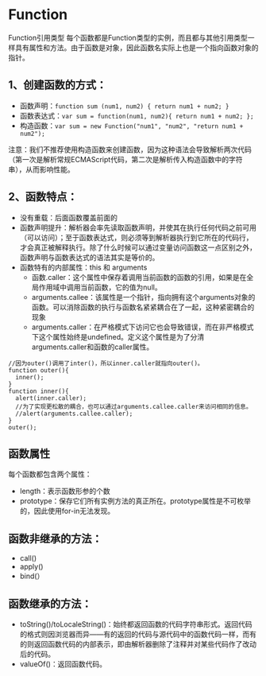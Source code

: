 # Function
Function引用类型
每个函数都是Function类型的实例，而且都与其他引用类型一样具有属性和方法。由于函数是对象，因此函数名实际上也是一个指向函数对象的指针。
## 1、创建函数的方式：
* 函数声明：`function sum (num1, num2) { return num1 + num2; }`
* 函数表达式：`var sum = function(num1, num2){ return num1 + num2; }; `
* 构造函数：`var sum = new Function("num1", "num2", "return num1 + num2");`

注意：我们不推荐使用构造函数来创建函数，因为这种语法会导致解析两次代码（第一次是解析常规ECMAScript代码，第二次是解析传入构造函数中的字符串），从而影响性能。
## 2、函数特点：
* 没有重载：后面函数覆盖前面的
* 函数声明提升：解析器会率先读取函数声明，并使其在执行任何代码之前可用（可以访问）；至于函数表达式，则必须等到解析器执行到它所在的代码行，才会真正被解释执行。除了什么时候可以通过变量访问函数这一点区别之外，函数声明与函数表达式的语法其实是等价的。
* 函数特有的内部属性：this 和 arguments
  * 函数.caller：这个属性中保存着调用当前函数的函数的引用，如果是在全局作用域中调用当前函数，它的值为null。
  * arguments.callee：该属性是一个指针，指向拥有这个arguments对象的函数。可以消除函数的执行与函数名紧紧耦合在了一起，这种紧密耦合的现象
  * arguments.caller：在严格模式下访问它也会导致错误，而在非严格模式下这个属性始终是undefined。定义这个属性是为了分清arguments.caller和函数的caller属性。
  
```
//因为outer()调用了inter()，所以inner.caller就指向outer()。
function outer(){     
  inner();  
} 
function inner(){     
  alert(inner.caller); 
  //为了实现更松散的耦合，也可以通过arguments.callee.caller来访问相同的信息。
  //alert(arguments.callee.caller);
} 
outer(); 
```
## 函数属性
每个函数都包含两个属性：
* length：表示函数形参的个数
* prototype：保存它们所有实例方法的真正所在。prototype属性是不可枚举的，因此使用for-in无法发现。
## 函数非继承的方法：
* call()
* apply()
* bind(）
## 函数继承的方法：
* toString()/toLocaleString()：始终都返回函数的代码字符串形式。返回代码的格式则因浏览器而异——有的返回的代码与源代码中的函数代码一样，而有的则返回函数代码的内部表示，即由解析器删除了注释并对某些代码作了改动后的代码。
* valueOf()：返回函数代码。
